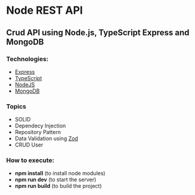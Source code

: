 # Node REST API

## Crud API using Node.js, TypeScript Express and MongoDB

### Technologies:

- [Express](https://expressjs.com/pt-br/)
- [TypeScript](https://www.typescriptlang.org/)
- [NodeJS](https://nodejs.org/en/)
- [MongoDB](https://www.mongodb.com/)

### Topics

- SOLID
- Dependecy Injection
- Repository Pattern
- Data Validation using [Zod](https://zod.dev/)
- CRUD User

### How to execute:

- **npm install** (to install node modules)
- **npm run dev** (to start the server)
- **npm run build** (to build the project)
